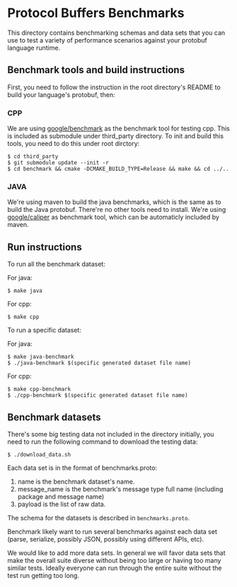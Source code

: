 
# Protocol Buffers Benchmarks

This directory contains benchmarking schemas and data sets that you
can use to test a variety of performance scenarios against your
protobuf language runtime.

## Benchmark tools and build instructions

First, you need to follow the instruction in the root directory's README to 
build your language's protobuf, then:

### CPP
We are using [google/benchmark](https://github.com/google/benchmark) as the 
benchmark tool for testing cpp. This is included as submodule under third_party
directory. To init and build this tools, you need to do this under root dirctory:

```
$ cd third_party
$ git submodule update --init -r
$ cd benchmark && cmake -DCMAKE_BUILD_TYPE=Release && make && cd ../..
```

### JAVA
We're using maven to build the java benchmarks, which is the same as to build 
the Java protobuf. There're no other tools need to install. We're using 
[google/caliper](https://github.com/google/caliper) as benchmark tool, which 
can be automaticly included by maven.
  

## Run instructions

To run all the benchmark dataset:

For java:

```
$ make java
```

For cpp:

```
$ make cpp
```

To run a specific dataset:

For java:

```
$ make java-benchmark
$ ./java-benchmark $(specific generated dataset file name)
```

For cpp:

```
$ make cpp-benchmark
$ ./cpp-benchmark $(specific generated dataset file name)
```

## Benchmark datasets

There's some big testing data not included in the directory initially, you need to 
run the following command to download the testing data:

```
$ ./download_data.sh 
```

Each data set is in the format of benchmarks.proto:

1. name is the benchmark dataset's name.
2. message_name is the benchmark's message type full name (including package and message name)
3. payload is the list of raw data.

The schema for the datasets is described in `benchmarks.proto`.

Benchmark likely want to run several benchmarks against each data set (parse,
serialize, possibly JSON, possibly using different APIs, etc).

We would like to add more data sets.  In general we will favor data sets
that make the overall suite diverse without being too large or having
too many similar tests.  Ideally everyone can run through the entire
suite without the test run getting too long.
